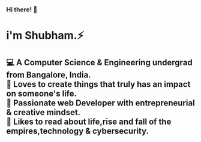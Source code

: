 ### Hi there! 👋
<h1>i'm Shubham.⚡</h1>
<h2>&#x1F4BB; A Computer Science & Engineering undergrad from Bangalore, India.<br>
&#x1F499; Loves to create things that truly has an impact on someone's life.<br>
&#x1F308; Passionate web Developer with entrepreneurial & creative mindset.<br>
&#x1F4D6; Likes to read about life,rise and fall of the empires,technology & cybersecurity.</h2>

<!--
**technoshubham/technoshubham** is a ✨ _special_ ✨ repository because its `README.md` (this file) appears on your GitHub profile.

Here are some ideas to get you started:

- 🔭 I’m currently working on ...
- 🌱 I’m currently learning ...
- 👯 I’m looking to collaborate on ...
- 🤔 I’m looking for help with ...
- 💬 Ask me about ...
- 📫 How to reach me: ...
- 😄 Pronouns: ...
- ⚡ Fun fact: ...
-->
